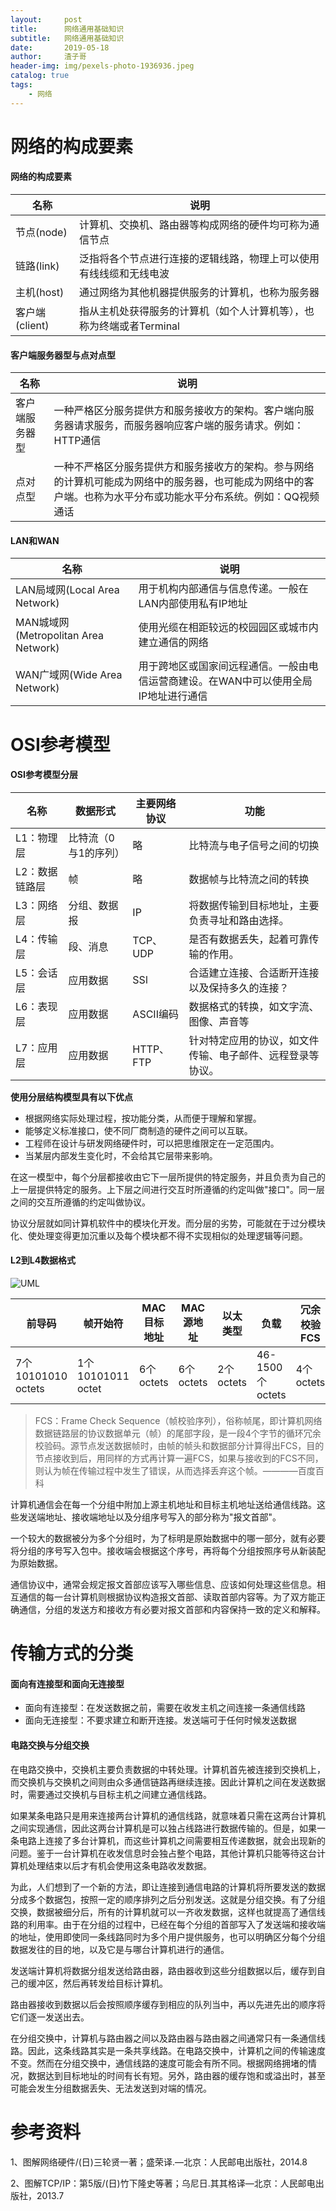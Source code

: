 ```yaml
---
layout:     post
title:      网络通用基础知识
subtitle:   网络通用基础知识
date:       2019-05-18
author:     渣子哥
header-img: img/pexels-photo-1936936.jpeg
catalog: true
tags:
    - 网络
---
```

# 网络的构成要素
#### 网络的构成要素

|名称|说明|
|---|---|
|节点(node) | 计算机、交换机、路由器等构成网络的硬件均可称为通信节点|
|链路(link)|泛指将各个节点进行连接的逻辑线路，物理上可以使用有线线缆和无线电波|
|主机(host)|通过网络为其他机器提供服务的计算机，也称为服务器|
|客户端(client)|指从主机处获得服务的计算机（如个人计算机等），也称为终端或者Terminal|

#### 客户端服务器型与点对点型

|名称|说明|
|---|---|
|客户端服务器型|一种严格区分服务提供方和服务接收方的架构。客户端向服务器请求服务，而服务器响应客户端的服务请求。例如：HTTP通信|
|点对点型|一种不严格区分服务提供方和服务接收方的架构。参与网络的计算机可能成为网络中的服务器，也可能成为网络中的客户端。也称为水平分布或功能水平分布系统。例如：QQ视频通话|

#### LAN和WAN  

|名称|说明|
|---|---|
|LAN局域网(Local Area Network)|用于机构内部通信与信息传递。一般在LAN内部使用私有IP地址|
|MAN城域网(Metropolitan Area Network)|使用光缆在相距较远的校园园区或城市内建立通信的网络|
|WAN广域网(Wide Area Network)|用于跨地区或国家间远程通信。一般由电信运营商建设。在WAN中可以使用全局IP地址进行通信|

# OSI参考模型

#### OSI参考模型分层

|名称|数据形式|主要网络协议|功能|
|---|---|---|---|
|L1：物理层|比特流（0与1的序列）|略|比特流与电子信号之间的切换|
|L2：数据链路层|帧|略|数据帧与比特流之间的转换|
|L3：网络层|分组、数据报|IP|将数据传输到目标地址，主要负责寻址和路由选择。|
|L4：传输层|段、消息|TCP、UDP|是否有数据丢失，起着可靠传输的作用。|
|L5：会话层|应用数据|SSl|合适建立连接、合适断开连接以及保持多久的连接？|
|L6：表现层|应用数据|ASCII编码|数据格式的转换，如文字流、图像、声音等|
|L7：应用层|应用数据|HTTP、FTP|针对特定应用的协议，如文件传输、电子邮件、远程登录等协议。|

**使用分层结构模型具有以下优点**  
+ 根据网络实际处理过程，按功能分类，从而便于理解和掌握。
+ 能够定义标准接口，使不同厂商制造的硬件之间可以互联。
+ 工程师在设计与研发网络硬件时，可以把思维限定在一定范围内。
+ 当某层内部发生变化时，不会给其它层带来影响。

在这一模型中，每个分层都接收由它下一层所提供的特定服务，并且负责为自己的上一层提供特定的服务。上下层之间进行交互时所遵循的约定叫做"接口"。同一层之间的交互所遵循的约定叫做协议。

协议分层就如同计算机软件中的模块化开发。而分层的劣势，可能就在于过分模块化、使处理变得更加沉重以及每个模块都不得不实现相似的处理逻辑等问题。

#### L2到L4数据格式

![UML](https://zhazige-com.oss-cn-qingdao.aliyuncs.com/interne-hardware/L2-L4-dataformat.jpg?x-oss-process=style/watermark)

| 前导码             | 帧开始符          | MAC目标地址 | MAC源地址 | 以太类型  | 负载            | 冗余校验FCS | 帧间距     |
| ------------------ | ----------------- | ----------- | --------- | --------- | --------------- | ----------- | ---------- |
| 7个10101010 octets | 1个10101011 octet | 6个octets   | 6个octets | 2个octets | 46-1500个octets | 4个octets   | 12个octets |



> FCS：Frame Check Sequence（帧校验序列），俗称帧尾，即计算机网络数据链路层的协议数据单元（帧）的尾部字段，是一段4个字节的循环冗余校验码。源节点发送数据帧时，由帧的帧头和数据部分计算得出FCS，目的节点接收到后，用同样的方式再计算一遍FCS，如果与接收到的FCS不同，则认为帧在传输过程中发生了错误，从而选择丢弃这个帧。————百度百科

计算机通信会在每一个分组中附加上源主机地址和目标主机地址送给通信线路。这些发送端地址、接收端地址以及分组序号写入的部分称为"报文首部"。

一个较大的数据被分为多个分组时，为了标明是原始数据中的哪一部分，就有必要将分组的序号写入包中。接收端会根据这个序号，再将每个分组按照序号从新装配为原始数据。

通信协议中，通常会规定报文首部应该写入哪些信息、应该如何处理这些信息。相互通信的每一台计算机则根据协议构造报文首部、读取首部内容等。为了双方能正确通信，分组的发送方和接收方有必要对报文首部和内容保持一致的定义和解释。

# 传输方式的分类

#### 面向有连接型和面向无连接型

+ 面向有连接型：在发送数据之前，需要在收发主机之间连接一条通信线路
+ 面向无连接型：不要求建立和断开连接。发送端可于任何时候发送数据

#### 电路交换与分组交换

在电路交换中，交换机主要负责数据的中转处理。计算机首先被连接到交换机上，而交换机与交换机之间则由众多通信链路再继续连接。因此计算机之间在发送数据时，需要通过交换机与目标主机之间建立通信线路。

如果某条电路只是用来连接两台计算机的通信线路，就意味着只需在这两台计算机之间实现通信，因此这两台计算机是可以独占线路进行数据传输的。但是，如果一条电路上连接了多台计算机，而这些计算机之间需要相互传递数据，就会出现新的问题。鉴于一台计算机在收发信息时会独占整个电路，其他计算机只能等待这台计算机处理结束以后才有机会使用这条电路收发数据。

为此，人们想到了一个新的方法，即让连接到通信电路的计算机将所要发送的数据分成多个数据包，按照一定的顺序排列之后分别发送。这就是分组交换。有了分组交换，数据被细分后，所有的计算机就可以一齐收发数据，这样也就提高了通信线路的利用率。由于在分组的过程中，已经在每个分组的首部写入了发送端和接收端的地址，使用即使同一条线路同时为多个用户提供服务，也可以明确区分每个分组数据发往的目的地，以及它是与哪台计算机进行的通信。

发送端计算机将数据分组发送给路由器，路由器收到这些分组数据以后，缓存到自己的缓冲区，然后再转发给目标计算机。

路由器接收到数据以后会按照顺序缓存到相应的队列当中，再以先进先出的顺序将它们逐一发送出去。

在分组交换中，计算机与路由器之间以及路由器与路由器之间通常只有一条通信线路。因此，这条线路其实是一条共享线路。在电路交换中，计算机之间的传输速度不变。然而在分组交换中，通信线路的速度可能会有所不同。根据网络拥堵的情况，数据达到目标地址的时间有长有短。另外，路由器的缓存饱和或溢出时，甚至可能会发生分组数据丢失、无法发送到对端的情况。

# 参考资料

1、图解网络硬件/(日)三轮贤一著；盛荣译.—北京：人民邮电出版社，2014.8

2、图解TCP/IP：第5版/(日)竹下隆史等著；乌尼日.其其格译—北京：人民邮电出版社，2013.7

